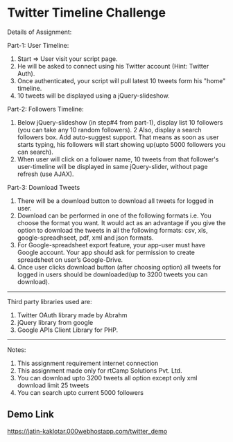 

Twitter Timeline Challenge
===========================================================================================

Details of Assignment:

Part-1: User Timeline:

1. Start => User visit your script page.
2. He will be asked to connect using his Twitter account (Hint: Twitter Auth).
3. Once authenticated, your script will pull latest 10 tweets form his "home" timeline.
4. 10 tweets will be displayed using a jQuery-slideshow.

Part-2: Followers Timeline:

1. Below jQuery-slideshow (in step#4 from part-1), display list 10 followers (you can take any 10 random followers).
2  Also, display a search followers box. Add auto-suggest support. That means as soon as user starts typing, his followers will start showing up(upto 5000 followers you can search).
3. When user will click on a follower name, 10 tweets from that follower's user-timeline will be displayed in same jQuery-slider, without page refresh (use AJAX).

Part-3: Download Tweets

1.  There will be a download button to download all tweets for logged in user.
2.  Download can be performed in one of the following formats i.e. You choose the format you want. It would act as an advantage if you give the option to download the tweets in all the following formats:
    csv, xls, google-spreadhseet, pdf, xml and json formats.
3.  For Google-spreadsheet export feature, your app-user must have Google account. Your app should ask for permission to create spreadsheet on user’s Google-Drive.
4.  Once user clicks download button (after choosing option) all tweets for logged in users should be downloaded(up to 3200 tweets you can download).

-----------------------------------------------------------------------------------------

Third party libraries used are:
1. Twitter OAuth library made by Abrahm
2. jQuery library from google
3. Google APIs Client Library for PHP.
-----------------------------------------------------------------------------------------

Notes:

1. This assignment requirement internet connection
2. This assignment made only for rtCamp Solutions Pvt. Ltd.
3. You can download upto 3200 tweets all option except only  xml download limit 25 tweets
4. You can search upto current 5000 followers 


Demo Link
-----------------------------------------------
https://jatin-kaklotar.000webhostapp.com/twitter_demo
